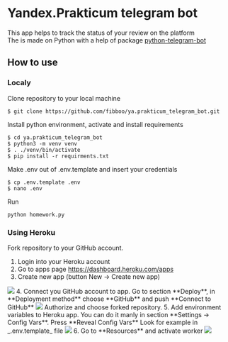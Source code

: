 # Yandex.Prakticum telegram bot
This app helps to track the status of your review on the platform <br>
The is made on Python with a help of package [python-telegram-bot](https://github.com/python-telegram-bot/python-telegram-bot)
## How to use
### Localy
Clone repository to your local machine
```shell
$ git clone https://github.com/fibboo/ya.prakticum_telegram_bot.git
```
Install python environment, activate and install requirements
```shell
$ cd ya.prakticum_telegram_bot
$ python3 -m venv venv
$ . ./venv/bin/activate
$ pip install -r requirments.txt
```
Make .env out of .env.template and insert your credentials
```shell
$ cp .env.template .env
$ nano .env
```
Run
```shell
python homework.py
```
### Using Heroku
Fork repository to your GitHub account.
1. Login into your Heroku account
2. Go to apps page https://dashboard.heroku.com/apps
3. Create new app (button New → Create new app)
<img src="https://pictures.s3.yandex.net/resources/S1_26_1633890383.png">
4. Connect you GitHub account to app. Go to section **Deploy**, in **Deployment method** choose **GitHub** and push **Connect to GitHub**
<img src="https://pictures.s3.yandex.net/resources/S1_22_1633890417.png">
Authorize and choose forked repository.
5. Add environment variables to Heroku app.
You can do it manly in section **Settings → Config Vars**. Press **Reveal Config Vars**
Look for example in _.env.template_ file
<img src="https://pictures.s3.yandex.net/resources/S07_12_1635158106.png">
6. Go to **Resources** and activate worker
<img src="https://pictures.s3.yandex.net/resources/S1_28_1633891678.png">
